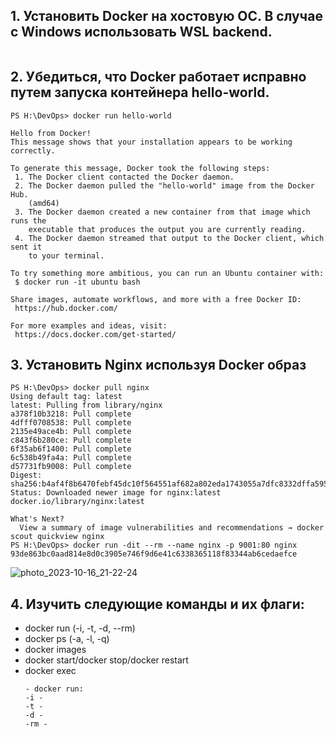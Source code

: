 ## 1. Установить Docker на хостовую ОС. В случае с Windows использовать WSL backend.
```
```
## 2. Убедиться, что Docker работает исправно путем запуска контейнера hello-world.
```
PS H:\DevOps> docker run hello-world

Hello from Docker!
This message shows that your installation appears to be working correctly.

To generate this message, Docker took the following steps:
 1. The Docker client contacted the Docker daemon.
 2. The Docker daemon pulled the "hello-world" image from the Docker Hub.
    (amd64)
 3. The Docker daemon created a new container from that image which runs the
    executable that produces the output you are currently reading.
 4. The Docker daemon streamed that output to the Docker client, which sent it
    to your terminal.

To try something more ambitious, you can run an Ubuntu container with:
 $ docker run -it ubuntu bash

Share images, automate workflows, and more with a free Docker ID:
 https://hub.docker.com/

For more examples and ideas, visit:
 https://docs.docker.com/get-started/
```
## 3. Установить Nginx используя Docker образ
  ```
  PS H:\DevOps> docker pull nginx
  Using default tag: latest
  latest: Pulling from library/nginx
  a378f10b3218: Pull complete
  4dfff0708538: Pull complete
  2135e49ace4b: Pull complete
  c843f6b280ce: Pull complete
  6f35ab6f1400: Pull complete
  6c538b49fa4a: Pull complete
  d57731fb9008: Pull complete
  Digest: sha256:b4af4f8b6470febf45dc10f564551af682a802eda1743055a7dfc8332dffa595
  Status: Downloaded newer image for nginx:latest
  docker.io/library/nginx:latest

  What's Next?
    View a summary of image vulnerabilities and recommendations → docker scout quickview nginx
  PS H:\DevOps> docker run -dit --rm --name nginx -p 9001:80 nginx
  93de863bc0aad814e8d0c3905e746f9d6e41c6338365118f83344ab6cedaefce
  ```
  ![photo_2023-10-16_21-22-24](https://github.com/tms-dos17-onl/Eugene-stasiukevich/assets/100120414/da56f995-09e1-4ae4-a456-1e94fe25e676)

## 4. Изучить следующие команды и их флаги:
- docker run (-i, -t, -d, --rm)
- docker ps (-a, -l, -q)
- docker images
- docker start/docker stop/docker restart
- docker exec
  ```
  - docker run:
  -i - 
  -t -
  -d -
  -rm - 
